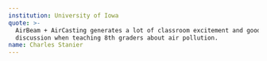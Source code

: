 ```yaml
---
institution: University of Iowa
quote: >-
  AirBeam + AirCasting generates a lot of classroom excitement and good
  discussion when teaching 8th graders about air pollution.
name: Charles Stanier
---
```


